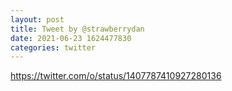 ```yaml
--- 
layout: post 
title: Tweet by @strawberrydan 
date: 2021-06-23 1624477830 
categories: twitter 
--- 
```

https://twitter.com/o/status/1407787410927280136